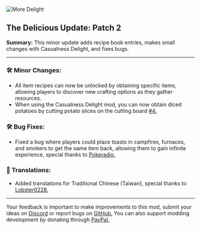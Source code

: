 ![More Delight](https://cdn.modrinth.com/data/znHQQtuU/images/6833d6b12f2605b2925a31261438c6a355903132.png)

## The Delicious Update: Patch 2

**Summary:** This minor update adds recipe book entries, makes small changes with Casualness Delight, and fixes bugs.

***

### 🛠️ Minor Changes:

- All item recipes can now be unlocked by obtaining specific items, allowing players to discover new crafting options as they gather resources.
- When using the Casualness Delight mod, you can now obtain diced potatoes by cutting potato slices on the cutting board [#4.](https://github.com/axperty/moredelight/issues/4)

### 🛠️ Bug Fixes:

- Fixed a bug where players could place toasts in campfires, furnaces, and smokers to get the same item back, allowing them to gain infinite experience, special thanks to [Pokeradio.](https://cdn.discordapp.com/attachments/1194733792817053780/1277151714121875567/QQ20240825142343.png?ex=66ccc878&is=66cb76f8&hm=cbf0beb3ef4783755f331a88d9201d3a7c19c809900801366121ff19b8fc54bd&)

### 📝 Translations:

- Added translations for Traditional Chinese (Taiwan), special thanks to [Lobster0228.](https://github.com/Lobster0228)

***

Your feedback is important to make improvements to this mod, submit your ideas on [Discord](https://discord.gg/yweZ2agkDw) or report bugs on [GitHub.](https://github.com/axperty/moredelight)
You can also support modding development by donating through [PayPal.](https://paypal.me/kevgelhorn)
